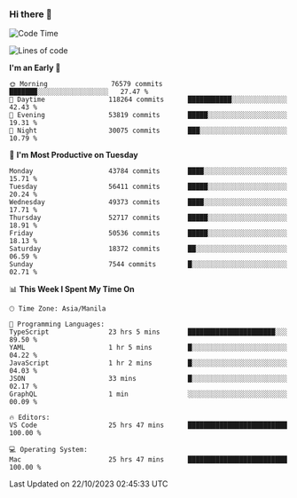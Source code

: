 ### Hi there 👋

<!--START_SECTION:waka-->
![Code Time](http://img.shields.io/badge/Code%20Time-4%2C449%20hrs%2014%20mins-blue)

![Lines of code](https://img.shields.io/badge/From%20Hello%20World%20I%27ve%20Written-107.2%20million%20lines%20of%20code-blue)

**I'm an Early 🐤** 

```text
🌞 Morning                76579 commits       ███████░░░░░░░░░░░░░░░░░░   27.47 % 
🌆 Daytime                118264 commits      ███████████░░░░░░░░░░░░░░   42.43 % 
🌃 Evening                53819 commits       █████░░░░░░░░░░░░░░░░░░░░   19.31 % 
🌙 Night                  30075 commits       ███░░░░░░░░░░░░░░░░░░░░░░   10.79 % 
```
📅 **I'm Most Productive on Tuesday** 

```text
Monday                   43784 commits       ████░░░░░░░░░░░░░░░░░░░░░   15.71 % 
Tuesday                  56411 commits       █████░░░░░░░░░░░░░░░░░░░░   20.24 % 
Wednesday                49373 commits       ████░░░░░░░░░░░░░░░░░░░░░   17.71 % 
Thursday                 52717 commits       █████░░░░░░░░░░░░░░░░░░░░   18.91 % 
Friday                   50536 commits       █████░░░░░░░░░░░░░░░░░░░░   18.13 % 
Saturday                 18372 commits       ██░░░░░░░░░░░░░░░░░░░░░░░   06.59 % 
Sunday                   7544 commits        █░░░░░░░░░░░░░░░░░░░░░░░░   02.71 % 
```


📊 **This Week I Spent My Time On** 

```text
🕑︎ Time Zone: Asia/Manila

💬 Programming Languages: 
TypeScript               23 hrs 5 mins       ██████████████████████░░░   89.50 % 
YAML                     1 hr 5 mins         █░░░░░░░░░░░░░░░░░░░░░░░░   04.22 % 
JavaScript               1 hr 2 mins         █░░░░░░░░░░░░░░░░░░░░░░░░   04.03 % 
JSON                     33 mins             █░░░░░░░░░░░░░░░░░░░░░░░░   02.17 % 
GraphQL                  1 min               ░░░░░░░░░░░░░░░░░░░░░░░░░   00.09 % 

🔥 Editors: 
VS Code                  25 hrs 47 mins      █████████████████████████   100.00 % 

💻 Operating System: 
Mac                      25 hrs 47 mins      █████████████████████████   100.00 % 
```


 Last Updated on 22/10/2023 02:45:33 UTC
<!--END_SECTION:waka-->


<!--
**rad182/rad182** is a ✨ _special_ ✨ repository because its `README.md` (this file) appears on your GitHub profile.

Here are some ideas to get you started:

- 🔭 I’m currently working on ...
- 🌱 I’m currently learning ...
- 👯 I’m looking to collaborate on ...
- 🤔 I’m looking for help with ...
- 💬 Ask me about ...
- 📫 How to reach me: ...
- 😄 Pronouns: ...
- ⚡ Fun fact: ...
-->
